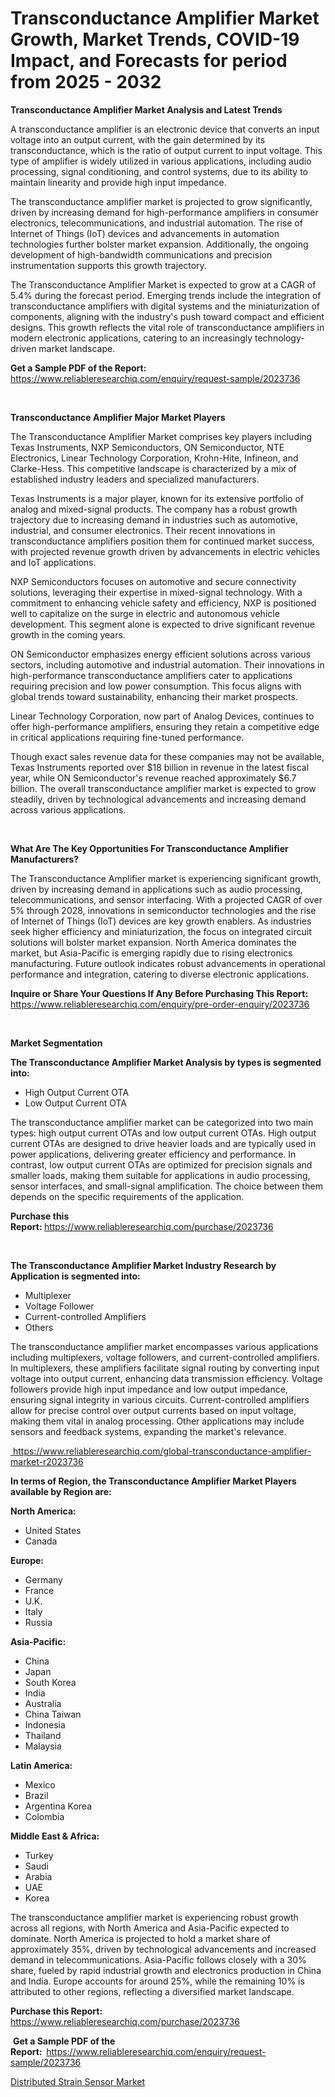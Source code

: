 <p><h1>Transconductance Amplifier Market Growth, Market Trends, COVID-19 Impact, and Forecasts for period from 2025 - 2032</h1></p><p><strong>Transconductance Amplifier Market Analysis and Latest Trends</strong></p>
<p><p>A transconductance amplifier is an electronic device that converts an input voltage into an output current, with the gain determined by its transconductance, which is the ratio of output current to input voltage. This type of amplifier is widely utilized in various applications, including audio processing, signal conditioning, and control systems, due to its ability to maintain linearity and provide high input impedance.</p><p>The transconductance amplifier market is projected to grow significantly, driven by increasing demand for high-performance amplifiers in consumer electronics, telecommunications, and industrial automation. The rise of Internet of Things (IoT) devices and advancements in automation technologies further bolster market expansion. Additionally, the ongoing development of high-bandwidth communications and precision instrumentation supports this growth trajectory.</p><p>The Transconductance Amplifier Market is expected to grow at a CAGR of 5.4% during the forecast period. Emerging trends include the integration of transconductance amplifiers with digital systems and the miniaturization of components, aligning with the industry's push toward compact and efficient designs. This growth reflects the vital role of transconductance amplifiers in modern electronic applications, catering to an increasingly technology-driven market landscape.</p></p>
<p><strong>Get a Sample PDF of the Report:&nbsp;</strong> <a href="https://www.reliableresearchiq.com/enquiry/request-sample/2023736?utm_campaign=3503&utm_medium=2&utm_source=Github&utm_content=ia&utm_term=06042025&utm_id=transconductance-amplifier">https://www.reliableresearchiq.com/enquiry/request-sample/2023736</a></p>
<p>&nbsp;</p>
<p><strong>Transconductance Amplifier Major Market Players</strong></p>
<p><p>The Transconductance Amplifier Market comprises key players including Texas Instruments, NXP Semiconductors, ON Semiconductor, NTE Electronics, Linear Technology Corporation, Krohn-Hite, Infineon, and Clarke-Hess. This competitive landscape is characterized by a mix of established industry leaders and specialized manufacturers.</p><p>Texas Instruments is a major player, known for its extensive portfolio of analog and mixed-signal products. The company has a robust growth trajectory due to increasing demand in industries such as automotive, industrial, and consumer electronics. Their recent innovations in transconductance amplifiers position them for continued market success, with projected revenue growth driven by advancements in electric vehicles and IoT applications.</p><p>NXP Semiconductors focuses on automotive and secure connectivity solutions, leveraging their expertise in mixed-signal technology. With a commitment to enhancing vehicle safety and efficiency, NXP is positioned well to capitalize on the surge in electric and autonomous vehicle development. This segment alone is expected to drive significant revenue growth in the coming years.</p><p>ON Semiconductor emphasizes energy efficient solutions across various sectors, including automotive and industrial automation. Their innovations in high-performance transconductance amplifiers cater to applications requiring precision and low power consumption. This focus aligns with global trends toward sustainability, enhancing their market prospects.</p><p>Linear Technology Corporation, now part of Analog Devices, continues to offer high-performance amplifiers, ensuring they retain a competitive edge in critical applications requiring fine-tuned performance.</p><p>Though exact sales revenue data for these companies may not be available, Texas Instruments reported over $18 billion in revenue in the latest fiscal year, while ON Semiconductor's revenue reached approximately $6.7 billion. The overall transconductance amplifier market is expected to grow steadily, driven by technological advancements and increasing demand across various applications.</p></p>
<p>&nbsp;</p>
<p><strong>What Are The Key Opportunities For Transconductance Amplifier Manufacturers?</strong></p>
<p><p>The Transconductance Amplifier market is experiencing significant growth, driven by increasing demand in applications such as audio processing, telecommunications, and sensor interfacing. With a projected CAGR of over 5% through 2028, innovations in semiconductor technologies and the rise of Internet of Things (IoT) devices are key growth enablers. As industries seek higher efficiency and miniaturization, the focus on integrated circuit solutions will bolster market expansion. North America dominates the market, but Asia-Pacific is emerging rapidly due to rising electronics manufacturing. Future outlook indicates robust advancements in operational performance and integration, catering to diverse electronic applications.</p></p>
<p><strong>Inquire or Share Your Questions If Any Before Purchasing This Report:</strong> <a href="https://www.reliableresearchiq.com/enquiry/pre-order-enquiry/2023736?utm_campaign=3503&utm_medium=2&utm_source=Github&utm_content=ia&utm_term=06042025&utm_id=transconductance-amplifier">https://www.reliableresearchiq.com/enquiry/pre-order-enquiry/2023736</a></p>
<p>&nbsp;</p>
<p><strong>Market Segmentation</strong></p>
<p><strong>The Transconductance Amplifier Market Analysis by types is segmented into:</strong></p>
<p><ul><li>High Output Current OTA</li><li>Low Output Current OTA</li></ul></p>
<p><p>The transconductance amplifier market can be categorized into two main types: high output current OTAs and low output current OTAs. High output current OTAs are designed to drive heavier loads and are typically used in power applications, delivering greater efficiency and performance. In contrast, low output current OTAs are optimized for precision signals and smaller loads, making them suitable for applications in audio processing, sensor interfaces, and small-signal amplification. The choice between them depends on the specific requirements of the application.</p></p>
<p><strong>Purchase this Report:&nbsp;</strong><a href="https://www.reliableresearchiq.com/purchase/2023736?utm_campaign=3503&utm_medium=2&utm_source=Github&utm_content=ia&utm_term=06042025&utm_id=transconductance-amplifier">https://www.reliableresearchiq.com/purchase/2023736</a></p>
<p>&nbsp;</p>
<p><strong>The Transconductance Amplifier Market Industry Research by Application is segmented into:</strong></p>
<p><ul><li>Multiplexer</li><li>Voltage Follower</li><li>Current-controlled Amplifiers</li><li>Others</li></ul></p>
<p><p>The transconductance amplifier market encompasses various applications including multiplexers, voltage followers, and current-controlled amplifiers. In multiplexers, these amplifiers facilitate signal routing by converting input voltage into output current, enhancing data transmission efficiency. Voltage followers provide high input impedance and low output impedance, ensuring signal integrity in various circuits. Current-controlled amplifiers allow for precise control over output currents based on input voltage, making them vital in analog processing. Other applications may include sensors and feedback systems, expanding the market's relevance.</p></p>
<p><a href="https://www.reliableresearchiq.com/global-transconductance-amplifier-market-r2023736?utm_campaign=3503&utm_medium=2&utm_source=Github&utm_content=ia&utm_term=06042025&utm_id=transconductance-amplifier">&nbsp;https://www.reliableresearchiq.com/global-transconductance-amplifier-market-r2023736</a></p>
<p><strong>In terms of Region, the Transconductance Amplifier Market Players available by Region are:</strong></p>
<p>
    <p> <strong> North America: </strong>
        <ul>
            <li>United States</li>
            <li>Canada</li>
        </ul>
        </p> 
    <p> <strong> Europe: </strong>
        <ul>
            <li>Germany</li>
            <li>France</li>
            <li>U.K.</li>
            <li>Italy</li>
            <li>Russia</li>
        </ul>
        </p> 
    <p> <strong> Asia-Pacific: </strong>
        <ul>
            <li>China</li>
            <li>Japan</li>
            <li>South Korea</li>
            <li>India</li>
            <li>Australia</li>
            <li>China Taiwan</li>
            <li>Indonesia</li>
            <li>Thailand</li>
            <li>Malaysia</li>
        </ul>
        </p> 
    <p> <strong> Latin America: </strong>
        <ul>
            <li>Mexico</li>
            <li>Brazil</li>
            <li>Argentina Korea</li>
            <li>Colombia</li>
        </ul>
        </p> 
    <p> <strong> Middle East & Africa: </strong>
        <ul>
            <li>Turkey</li>
            <li>Saudi</li>
            <li>Arabia</li>
            <li>UAE</li>
            <li>Korea</li>
        </ul>
    </p>
    </p>
<p><p>The transconductance amplifier market is experiencing robust growth across all regions, with North America and Asia-Pacific expected to dominate. North America is projected to hold a market share of approximately 35%, driven by technological advancements and increased demand in telecommunications. Asia-Pacific follows closely with a 30% share, fueled by rapid industrial growth and electronics production in China and India. Europe accounts for around 25%, while the remaining 10% is attributed to other regions, reflecting a diversified market landscape.</p></p>
<p><strong>Purchase this Report: </strong><a href="https://www.reliableresearchiq.com/purchase/2023736?utm_campaign=3503&utm_medium=2&utm_source=Github&utm_content=ia&utm_term=06042025&utm_id=transconductance-amplifier">https://www.reliableresearchiq.com/purchase/2023736</a></p>
<p>&nbsp;<strong>Get a Sample PDF of the Report:&nbsp;&nbsp;</strong><a href="https://www.reliableresearchiq.com/enquiry/request-sample/2023736?utm_campaign=3503&utm_medium=2&utm_source=Github&utm_content=ia&utm_term=06042025&utm_id=transconductance-amplifier">https://www.reliableresearchiq.com/enquiry/request-sample/2023736</a></p>
<p><strong></strong></p>
<p><p><a href="https://github.com/azorrotutus/Market-Research-Report-List-1/blob/main/distributed-strain-sensor-market.md?utm_campaign=3503&utm_medium=2&utm_source=Github&utm_content=ia&utm_term=06042025&utm_id=transconductance-amplifier">Distributed Strain Sensor Market</a></p></p>